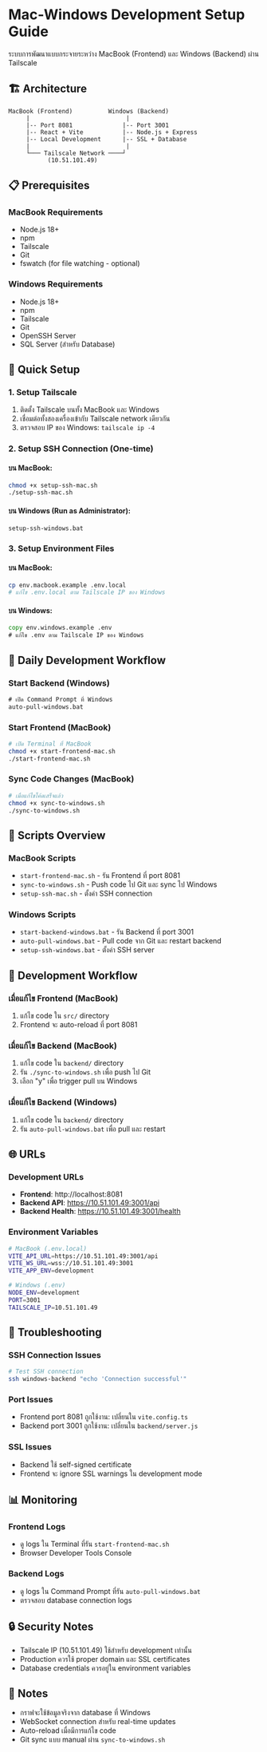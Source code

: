 # Mac-Windows Development Setup Guide

ระบบการพัฒนาแบบกระจายระหว่าง MacBook (Frontend) และ Windows (Backend) ผ่าน Tailscale

## 🏗️ Architecture

```
MacBook (Frontend)          Windows (Backend)
     |                           |
     |-- Port 8081              |-- Port 3001
     |-- React + Vite           |-- Node.js + Express
     |-- Local Development      |-- SSL + Database
     |                           |
     └─── Tailscale Network ────┘
           (10.51.101.49)
```

## 📋 Prerequisites

### MacBook Requirements
- Node.js 18+ 
- npm
- Tailscale
- Git
- fswatch (for file watching - optional)

### Windows Requirements
- Node.js 18+
- npm
- Tailscale
- Git
- OpenSSH Server
- SQL Server (สำหรับ Database)

## 🚀 Quick Setup

### 1. Setup Tailscale
1. ติดตั้ง Tailscale บนทั้ง MacBook และ Windows
2. เชื่อมต่อทั้งสองเครื่องเข้ากับ Tailscale network เดียวกัน
3. ตรวจสอบ IP ของ Windows: `tailscale ip -4`

### 2. Setup SSH Connection (One-time)

#### บน MacBook:
```bash
chmod +x setup-ssh-mac.sh
./setup-ssh-mac.sh
```

#### บน Windows (Run as Administrator):
```cmd
setup-ssh-windows.bat
```

### 3. Setup Environment Files

#### บน MacBook:
```bash
cp env.macbook.example .env.local
# แก้ไข .env.local ตาม Tailscale IP ของ Windows
```

#### บน Windows:
```cmd
copy env.windows.example .env
# แก้ไข .env ตาม Tailscale IP ของ Windows
```

## 🚀 Daily Development Workflow

### Start Backend (Windows)
```cmd
# เปิด Command Prompt ที่ Windows
auto-pull-windows.bat
```

### Start Frontend (MacBook)
```bash
# เปิด Terminal ที่ MacBook
chmod +x start-frontend-mac.sh
./start-frontend-mac.sh
```

### Sync Code Changes (MacBook)
```bash
# เมื่อแก้ไขโค้ดเสร็จแล้ว
chmod +x sync-to-windows.sh
./sync-to-windows.sh
```

## 📁 Scripts Overview

### MacBook Scripts
- `start-frontend-mac.sh` - รัน Frontend ที่ port 8081
- `sync-to-windows.sh` - Push code ไป Git และ sync ไป Windows
- `setup-ssh-mac.sh` - ตั้งค่า SSH connection

### Windows Scripts
- `start-backend-windows.bat` - รัน Backend ที่ port 3001
- `auto-pull-windows.bat` - Pull code จาก Git และ restart backend
- `setup-ssh-windows.bat` - ตั้งค่า SSH server

## 🔄 Development Workflow

### เมื่อแก้ไข Frontend (MacBook)
1. แก้ไข code ใน `src/` directory
2. Frontend จะ auto-reload ที่ port 8081

### เมื่อแก้ไข Backend (MacBook)
1. แก้ไข code ใน `backend/` directory
2. รัน `./sync-to-windows.sh` เพื่อ push ไป Git
3. เลือก "y" เพื่อ trigger pull บน Windows

### เมื่อแก้ไข Backend (Windows)
1. แก้ไข code ใน `backend/` directory
2. รัน `auto-pull-windows.bat` เพื่อ pull และ restart

## 🌐 URLs

### Development URLs
- **Frontend**: http://localhost:8081
- **Backend API**: https://10.51.101.49:3001/api
- **Backend Health**: https://10.51.101.49:3001/health

### Environment Variables
```bash
# MacBook (.env.local)
VITE_API_URL=https://10.51.101.49:3001/api
VITE_WS_URL=wss://10.51.101.49:3001
VITE_APP_ENV=development

# Windows (.env)
NODE_ENV=development
PORT=3001
TAILSCALE_IP=10.51.101.49
```

## 🔧 Troubleshooting

### SSH Connection Issues
```bash
# Test SSH connection
ssh windows-backend "echo 'Connection successful'"
```

### Port Issues
- Frontend port 8081 ถูกใช้งาน: เปลี่ยนใน `vite.config.ts`
- Backend port 3001 ถูกใช้งาน: เปลี่ยนใน `backend/server.js`

### SSL Issues
- Backend ใช้ self-signed certificate
- Frontend จะ ignore SSL warnings ใน development mode

## 📊 Monitoring

### Frontend Logs
- ดู logs ใน Terminal ที่รัน `start-frontend-mac.sh`
- Browser Developer Tools Console

### Backend Logs
- ดู logs ใน Command Prompt ที่รัน `auto-pull-windows.bat`
- ตรวจสอบ database connection logs

## 🔒 Security Notes

- Tailscale IP (10.51.101.49) ใช้สำหรับ development เท่านั้น
- Production ควรใช้ proper domain และ SSL certificates
- Database credentials ควรอยู่ใน environment variables

## 📝 Notes

- กราฟจะใช้ข้อมูลจริงจาก database ที่ Windows
- WebSocket connection สำหรับ real-time updates
- Auto-reload เมื่อมีการแก้ไข code
- Git sync แบบ manual ผ่าน `sync-to-windows.sh`
